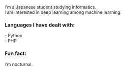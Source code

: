 >
<p>
  I'm a Japanese student studying informatics.<br>
  I am interested in deep learning among machine learning.
</p>
<h3>Languages I have dealt with:</h3>
<p>
  -  Python<br>
  -  PHP
<p>
  <!---
-  I’m currently learning ...
-  I’m looking to collaborate on ...
-  How to reach me ...
-  Pronouns: ...
--->
<h3>Fun fact:</h3>
<p>I'm nocturnal.<p>

<!---
H-Takahisa/H-Takahisa is a ✨ special ✨ repository because its `README.md` (this file) appears on your GitHub profile.
You can click the Preview link to take a look at your changes.
--->
